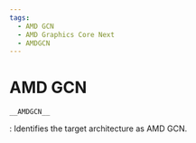 ```yaml
---
tags:
  - AMD GCN
  - AMD Graphics Core Next
  - AMDGCN
---
```

# AMD GCN

`__AMDGCN__`

: Identifies the target architecture as AMD GCN.

<!---
<gcc/config/gcn/gcn.h> (14.2.0)

#define TARGET_CPU_CPP_BUILTINS()                                              \
  do                                                                           \
    {                                                                          \
      builtin_define ("__AMDGCN__");                                           \
      if (TARGET_GCN3)                                                         \
	builtin_define ("__GCN3__");                                           \
      else if (TARGET_GCN5)                                                    \
	builtin_define ("__GCN5__");                                           \
      else if (TARGET_CDNA1)                                                   \
	builtin_define ("__CDNA1__");                                          \
      else if (TARGET_CDNA2)                                                   \
	builtin_define ("__CDNA2__");                                          \
      else if (TARGET_RDNA2)                                                   \
	builtin_define ("__RDNA2__");                                          \
      else if (TARGET_RDNA3)                                                   \
	builtin_define ("__RDNA3__");                                          \
      else                                                                     \
	gcc_unreachable ();                                                    \
      if (TARGET_FIJI)                                                         \
	{                                                                      \
	  builtin_define ("__fiji__");                                         \
	  builtin_define ("__gfx803__");                                       \
	}                                                                      \
      else if (TARGET_VEGA10)                                                  \
	builtin_define ("__gfx900__");                                         \
      else if (TARGET_VEGA20)                                                  \
	builtin_define ("__gfx906__");                                         \
      else if (TARGET_GFX908)                                                  \
	builtin_define ("__gfx908__");                                         \
      else if (TARGET_GFX90a)                                                  \
	builtin_define ("__gfx90a__");                                         \
      else if (TARGET_GFX90c)                                                  \
	builtin_define ("__gfx90c__");                                         \
      else if (TARGET_GFX1030)                                                 \
	builtin_define ("__gfx1030__");                                        \
      else if (TARGET_GFX1036)                                                 \
	builtin_define ("__gfx1036__");                                        \
      else if (TARGET_GFX1100)                                                 \
	builtin_define ("__gfx1100__");                                        \
      else if (TARGET_GFX1103)                                                 \
	builtin_define ("__gfx1103__");                                        \
      else                                                                     \
	gcc_unreachable ();                                                    \
  } while (0)
--->